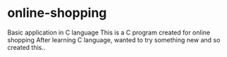 # online-shopping
Basic application in C language
This is a C program created for online shopping
After learning C language, wanted to try something new and so created this..
